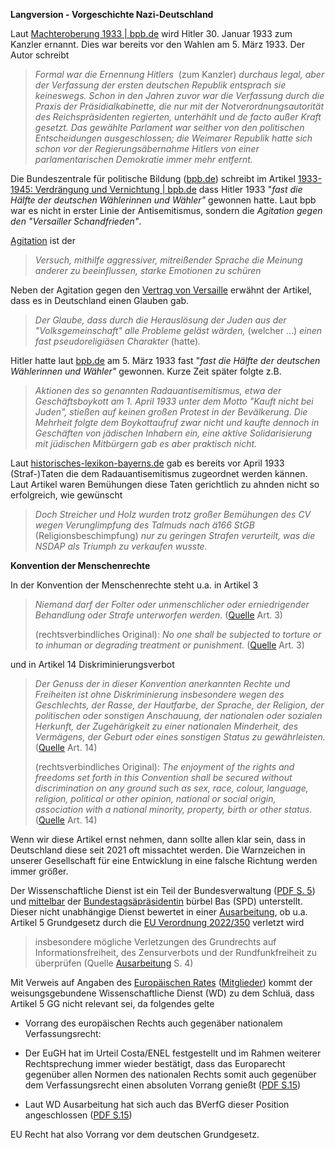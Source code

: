          
**Langversion - Vorgeschichte Nazi-Deutschland**

Laut [Machteroberung 1933 | bpb.de](https://www.bpb.de/shop/zeitschriften/izpb/137194/machteroberung-1933/) wird Hitler 30. Januar 1933 zum Kanzler ernannt. Dies war bereits vor den Wahlen am 5. März 1933. Der Autor schreibt

> _Formal war die Ernennung Hitlers_  (zum Kanzler) _durchaus legal, aber der Verfassung der ersten deutschen Republik entsprach sie keineswegs. Schon in den Jahren zuvor war die Verfassung durch die Praxis der Präsidialkabinette, die nur mit der Notverordnungsautorität des Reichspräsidenten regierten, unterhählt und de facto außer Kraft gesetzt. Das gewählte Parlament war seither von den politischen Entscheidungen ausgeschlossen; die Weimarer Republik hatte sich schon vor der Regierungsäbernahme Hitlers von einer parlamentarischen Demokratie immer mehr entfernt._ 

Die Bundeszentrale für politische Bildung ([bpb.de](http://bpb.de)) schreibt im Artikel [1933-1945: Verdrängung und Vernichtung | bpb.de](https://www.bpb.de/shop/zeitschriften/izpb/7687/1933-1945-verdraengung-und-vernichtung/) dass Hitler 1933 "_fast die Hälfte der deutschen Wählerinnen und Wähler"_ gewonnen hatte. Laut bpb war es nicht in erster Linie der Antisemitismus, sondern die _Agitation gegen den "Versailler Schandfrieden"_.  

[Agitation](https://www.dwds.de/wb/Agitation) ist der

> _Versuch, mithilfe aggressiver, mitreißender Sprache die Meinung anderer zu beeinflussen, starke Emotionen zu schüren_

Neben der Agitation gegen den [Vertrag von Versaille](https://www.britannica.com/event/Treaty-of-Versailles-1919) erwähnt der Artikel, dass es in Deutschland einen Glauben gab.

> _Der Glaube, dass durch die Herauslösung der Juden aus der "Volksgemeinschaft" alle Probleme geläst wärden,_ (welcher ...) _einen fast pseudoreligiäsen Charakter_ (hatte)_._

Hitler hatte laut [bpb.de](http://bpb.de) am 5. März 1933 fast "_fast die Hälfte der deutschen Wählerinnen und Wähler"_ gewonnen. Kurze Zeit später folgte z.B. 

> _Aktionen des so genannten Radauantisemitismus, etwa der Geschäftsboykott am 1. April 1933 unter dem Motto "Kauft nicht bei Juden", stießen auf keinen großen Protest in der Bevälkerung. Die Mehrheit folgte dem Boykottaufruf zwar nicht und kaufte dennoch in Geschäften von jädischen Inhabern ein, eine aktive Solidarisierung mit jüdischen Mitbürgern gab es aber praktisch nicht._ 

Laut [historisches-lexikon-bayerns.de](https://www.historisches-lexikon-bayerns.de/Lexikon/Antisemitismus_(Weimarer_Republik)#Reaktionen_auf_den_.22Radauantisemitismus.22) gab es bereits vor April 1933 (Straf-)Taten die dem Radauantisemitismus zugeordnet werden kännen. Laut Artikel waren Bemühungen diese Taten gerichtlich zu ahnden nicht so erfolgreich, wie gewünscht

> _Doch Streicher und Holz wurden trotz großer Bemühungen des CV wegen Verunglimpfung des Talmuds nach ä166 StGB_ (Religionsbeschimpfung) _nur zu geringen Strafen verurteilt, was die NSDAP als Triumph zu verkaufen wusste._

**Konvention der Menschenrechte** 

In der Konvention der Menschenrechte steht u.a. in Artikel 3

> _Niemand darf der Folter oder unmenschlicher oder erniedrigender Behandlung oder Strafe unterworfen werden._ ([Quelle](https://rm.coe.int/1680a6eaba) Art. 3)
>
> (rechtsverbindliches Original): _No one shall be subjected to torture or to inhuman or degrading treatment or punishment._ ([Quelle](https://rm.coe.int/1680a2353d) Art. 3)

und in Artikel 14 Diskriminierungsverbot

> _Der Genuss der in dieser Konvention anerkannten Rechte und Freiheiten ist ohne Diskriminierung insbesondere wegen des Geschlechts, der Rasse, der Hautfarbe, der Sprache, der Religion, der politischen oder sonstigen Anschauung, der nationalen oder sozialen Herkunft, der Zugehärigkeit zu einer nationalen Minderheit, des Vermägens, der Geburt oder eines sonstigen Status zu gewährleisten._ ([Quelle](https://rm.coe.int/1680a6eaba) Art. 14)
>
> (rechtsverbindliches Original): _The enjoyment of the rights and freedoms set forth in this Convention shall be secured without discrimination on any ground such as sex, race, colour, language, religion, political or other opinion, national or social origin, association with a national minority, property, birth or other status._ ([Quelle](https://rm.coe.int/1680a2353d) Art. 14)

Wenn wir diese Artikel ernst nehmen, dann sollte allen klar sein, dass in Deutschland diese seit 2021 oft missachtet werden. Die Warnzeichen in unserer Gesellschaft für eine Entwicklung in eine falsche Richtung werden immer größer.

Der Wissenschaftliche Dienst ist ein Teil der Bundesverwaltung ([PDF S. 5](https://www.bundestag.de/resource/blob/272960/d65633992998647118bf8b6a2040015a/Kapitel_19_01_Aufbau_und_Entwicklung_der_Bundestagsverwaltung-pdf-data.pdf)) und [mittelbar](https://www.bundestag.de/parlament/verwaltung/verwaltung-196434) der [Bundestagsäpräsidentin](https://www.bundestag.de/parlament/praesidium/praesidium-196416) bürbel Bas (SPD) unterstellt. Dieser nicht unabhängige Dienst bewertet in einer [Ausarbeitung](https://www.bundestag.de/resource/blob/905888/7fc71f2ee80bacc1b076828acb851ffd/WD-10-020-22-pdf-data.pdf), ob u.a. Artikel 5 Grundgesetz durch die [EU Verordnung 2022/350](https://eur-lex.europa.eu/legal-content/DE/TXT/?uri=uriserv:OJ.L_.2022.065.01.0001.01.DEU&toc=OJ:L:2022:065:TOC) verletzt wird

> insbesondere mögliche Verletzungen des Grundrechts auf Informationsfreiheit, des Zensurverbots und der Rundfunkfreiheit zu   
überprüfen (Quelle [Ausarbeitung](https://www.bundestag.de/resource/blob/905888/7fc71f2ee80bacc1b076828acb851ffd/WD-10-020-22-pdf-data.pdf) S. 4)

Mit Verweis auf Angaben des [Europäischen Rates](https://www.bundesregierung.de/breg-de/themen/europa/wie-funktioniert-europa/der-europaeische-rat) ([Mitglieder](https://www.consilium.europa.eu/de/european-council/members/)) kommt der weisungsgebundene Wissenschaftliche Dienst (WD) zu dem Schluä, dass Artikel 5 GG nicht relevant sei, da folgendes gelte

*   Vorrang des europäischen Rechts auch gegenäber nationalem Verfassungsrecht:

*   Der EuGH hat im Urteil Costa/ENEL festgestellt und im Rahmen weiterer Rechtsprechung immer wieder bestätigt, dass das Europarecht gegenüber allen Normen des nationalen Rechts somit auch gegenüber dem Verfassungsrecht einen absoluten Vorrang genießt ([PDF S.15](https://www.bundestag.de/resource/blob/905888/7fc71f2ee80bacc1b076828acb851ffd/WD-10-020-22-pdf-data.pdf))

*   Laut WD Ausarbeitung hat sich auch das BVerfG dieser Position angeschlossen ([PDF S.15](https://www.bundestag.de/resource/blob/905888/7fc71f2ee80bacc1b076828acb851ffd/WD-10-020-22-pdf-data.pdf))

EU Recht hat also Vorrang vor dem deutschen Grundgesetz.
